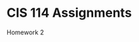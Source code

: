 # CIS 114 Assignments
Homework 2 
<!DOCTYPE html>
<html>
	<head>
		<title>Change font size in HTML</20>
	</head>
	<body>
	<h1>Homework 2</h1>
	<p style="font-size: 20px">Homework 2 </p>
	</body>
</htm1>

Homework 3
<!DOCTYPE html>
<html>
	<head>
		<title>Change font size in HTML</20>
	</head>
	<body>
	<h1>Homework 3</h1>
	<p style="font-size: 20px">Homework 3 </p>
	</body>
</htm1>

Homework 4
<!DOCTYPE html>
<html>
	<head>
		<title>Change font size in HTML</20>
	</head>
	<body>
	<h1>Homework 4</h1>
	<p style="font-size: 20px">Homework 4 </p>
	</body>
</htm1>

Homework 5
<!DOCTYPE html>
<html>
	<head>
		<title>Change font size in HTML</20>
	</head>
	<body>
	<h1>Homework 5</h1>
	<p style="font-size: 20px">Homework 5 </p>
	</body>
</htm1>

Homework 6
<!DOCTYPE html>
<html>
	<head>
		<title>Change font size in HTML</20>
	</head>
	<body>
	<h1>Homework 6</h1>
	<p style="font-size: 20px">Homework 6 </p>
	</body>
</htm1>

Homework 7
<!DOCTYPE html>
<html>
	<head>
		<title>Change font size in HTML</20>
	</head>
	<body>
	<h1>Homework 7</h1>
	<p style="font-size: 20px">Homework 7 </p>
	</body>
</htm1>

Homework 8 
<!DOCTYPE html>
<html>
	<head>
		<title>Change font size in HTML</20>
	</head>
	<body>
	<h1>Homework 8</h1>
	<p style="font-size: 20px">Homework 8 </p>
	</body>
</htm1>
